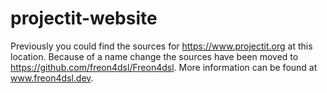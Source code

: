 # projectit-website
Previously you could find the sources for https://www.projectit.org at this location.
Because of a name change the sources have been moved to https://github.com/freon4dsl/Freon4dsl.
More information can be found at www.freon4dsl.dev.
